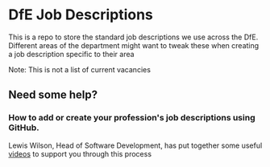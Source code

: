 # DfE Job Descriptions

This is a repo to store the standard job descriptions we use across the DfE. Different areas of the department might want to tweak these when creating a job description specific to their area

Note: This is not a list of current vacancies

## Need some help?

### How to add or create your profession's job descriptions using GitHub.

Lewis Wilson, Head of Software Development, has put together some useful [videos](support/videos) to support you through this process
